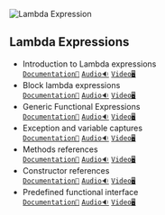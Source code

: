 ![Lambda Expression](/Assets/Lambda%20Expressions.png)

## Lambda Expressions

- Introduction to Lambda expressions<br>
  [`Documentation📃`]()
  [`Audio🔉`]()
  [`Video🖥️`]()
- Block lambda expressions<br>
  [`Documentation📃`]()
  [`Audio🔉`]()
  [`Video🖥️`]()
- Generic Functional Expressions<br>
  [`Documentation📃`]()
  [`Audio🔉`]()
  [`Video🖥️`]()
- Exception and variable captures<br>
  [`Documentation📃`]()
  [`Audio🔉`]()
  [`Video🖥️`]()
- Methods references<br>
  [`Documentation📃`]()
  [`Audio🔉`]()
  [`Video🖥️`]()
- Constructor references<br>
  [`Documentation📃`]()
  [`Audio🔉`]()
  [`Video🖥️`]()
- Predefined functional interface<br>
  [`Documentation📃`]()
  [`Audio🔉`]()
  [`Video🖥️`]()